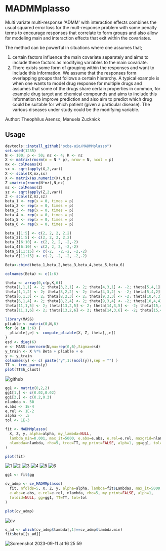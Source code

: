 # MADMMplasso

Multi variate multi-response 'ADMM' with interaction effects combines the usual squared error loss for the mult-response problem with some penalty terms  to encourage responses that correlate to form groups and also allow for modeling main and interaction effects that exit within the covariates.

The method can be powerful in situations where one assumes that;
1.	certain factors influence the main covariate separately and aims to include these factors as modifying variables to the main covariate.
2.	There exists some form of grouping within the responses and want to include this information. We assume that the responses form overlapping groups that follows a certain hierarchy.
A typical example is when one wants to model drug response for multiple drugs and assumes that some of the drugs share certain properties in common, for example drug target and chemical compounds and aims to include this information to improve prediction and also aim to predict which drug could be suitable for which patient (given a particular disease). The various diseases under study could be the modifying variable.

Author: Theophilus Asenso, Manuela Zucknick


## Usage

```r
devtools::install_github("ocbe-uio/MADMMplasso")
set.seed(1235)
N <- 100; p <- 50; nz <- 4; K <- nz
X <- matrix(rnorm(n = N * p), nrow = N, ncol = p)
mx <- colMeans(X)
sx <- sqrt(apply(X,2,var))
X <- scale(X,mx,sx)
X <- matrix(as.numeric(X),N,p)
Z =matrix(rnorm(N*nz),N,nz)
mz <- colMeans(Z)
sz <- sqrt(apply(Z,2,var))
Z <- scale(Z,mz,sz)
beta_1 <- rep(x = 0, times = p)
beta_2 <- rep(x = 0, times = p)
beta_3 <- rep(x = 0, times = p)
beta_4 <- rep(x = 0, times = p)
beta_5 <- rep(x = 0, times = p)
beta_6 <- rep(x = 0, times = p)

beta_1[1:5] <- c(2, 2, 2, 2,2)
beta_2[1:5] <- c(2, 2, 2, 2,2)
beta_3[6:10] <- c(2, 2, 2, -2,-2)
beta_4[6:10] <- c(2, 2, 2, -2,-2)
beta_5[11:15] <- c(-2,  -2,-2, -2,-2)
beta_6[11:15] <- c(-2, -2, -2, -2,-2)

Beta<-cbind(beta_1,beta_2,beta_3,beta_4,beta_5,beta_6)

colnames(Beta) <- c(1:6)

theta <- array(0,c(p,K,6))
theta[1,1,1] <- 2; theta[3,2,1] <- 2; theta[4,3,1] <- -2; theta[5,4,1] <- -2;
theta[1,1,2] <- 2; theta[3,2,2] <- 2; theta[4,3,2] <- -2; theta[5,4,2] <- -2;
theta[6,1,3] <- 2; theta[8,2,3] <- 2; theta[9,3,3] <- -2; theta[10,4,3] <- -2;
theta[6,1,4] <- 2; theta[8,2,4] <- 2; theta[9,3,4] <- -2; theta[10,4,4] <- -2;
theta[11,1,5] <- 2; theta[13,2,5] <- 2; theta[14,3,5] <- -2; theta[15,4,5] <- -2;
theta[11,1,6] <- 2; theta[13,2,6] <- 2; theta[14,3,6] <- -2; theta[15,4,6] <- -2

library(MASS)
pliable <- matrix(0,N,6)
for (e in 1:6) {
  pliable[,e] <- compute_pliable(X, Z, theta[,,e])
}
esd <- diag(6)
e <- MASS::mvrnorm(N,mu=rep(0,6),Sigma=esd)
y_train <- X %*% Beta + pliable + e
y <- y_train
colnames(y) <- c( paste("y",1:(ncol(y)),sep = "") )
TT <- tree_parms(y)
plot(TT$h_clust)
```

![github](https://github.com/ocbe-uio/MADMMplasso/assets/85598983/1a843b46-7154-405c-8db6-cec5b7a0982d)

```r
gg1 <- matrix(0,2,2)
gg1[1,] <- c(0.02,0.02)
gg1[2,] <- c(0.2,0.2)
nlambda <- 50
e.abs <- 1E-4
e.rel <- 1E-2
alpha <- .5
tol <- 1E-3

fit <- MADMMplasso(
  X, Z, y, alpha=alpha, my_lambda=NULL,
  lambda_min=0.001, max_it=5000, e.abs=e.abs, e.rel=e.rel, maxgrid=nlambda,
  nlambda=nlambda, rho=5, tree=TT, my_print=FALSE, alph=1, gg=gg1, tol=tol
)

plot(fit)
```

![1](https://github.com/ocbe-uio/MADMMplasso/assets/85598983/b8841ba1-aac6-4539-9924-70c70accddd9)
![2](https://github.com/ocbe-uio/MADMMplasso/assets/85598983/c2e4bfcf-22c8-49a7-bf99-07ddb436437b)
![3](https://github.com/ocbe-uio/MADMMplasso/assets/85598983/b319ad79-71bf-4de2-9d9e-457f50393a1e)
![4](https://github.com/ocbe-uio/MADMMplasso/assets/85598983/34d8d6e1-c912-4654-a497-4bade67d5ee1)
![5](https://github.com/ocbe-uio/MADMMplasso/assets/85598983/fe375fff-51e2-4b49-9520-f7cbcaec6bbb)
![6](https://github.com/ocbe-uio/MADMMplasso/assets/85598983/c4c46d9b-3cd3-4c55-95d1-abbb59405422)

```r
gg1 <- fit$gg

cv_admp <- cv_MADMMplasso(
  fit, nfolds=5, X, Z, y, alpha=alpha, lambda=fit$Lambdas, max_it=5000,
  e.abs=e.abs, e.rel=e.rel, nlambda, rho=5, my_print=FALSE, alph=1,
  foldid=NULL, gg=gg1, TT=TT, tol=tol
)

plot(cv_admp)
```

![cv](https://github.com/ocbe-uio/MADMMplasso/assets/85598983/0118f157-dd7a-4387-88f9-f0e18434d59d)

```r
s_ad <- which(cv_admp$lambda[,1]==cv_admp$lambda.min)
fit$beta[[s_ad]]
```

![Screenshot 2023-09-11 at 16 25 59](https://github.com/ocbe-uio/MADMMplasso/assets/85598983/f762b9e1-9212-43c7-a21c-b83a9a48662f)
